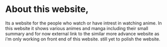 # About this website,
Its a website for the people who watch or have intrest in watching anime.
In this website it shows various animes and manga including their small summary and for now external link to the similar more advance website as i'm only working on front end of this website.
still yet to polish the website.
